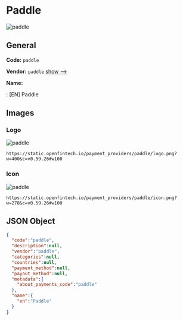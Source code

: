 
# Paddle 
![paddle](https://static.openfintech.io/payment_providers/paddle/logo.png?w=400&c=v0.59.26#w100)  

## General 
 
**Code:** `paddle` 
 
**Vendor:** `paddle` [show -->](/vendors/paddle/) 
 
**Name:** 
 
:	[EN] Paddle 
 

## Images 

### Logo 
 
![paddle](https://static.openfintech.io/payment_providers/paddle/logo.png?w=400&c=v0.59.26#w100)  

```
https://static.openfintech.io/payment_providers/paddle/logo.png?w=400&c=v0.59.26#w100
```  

### Icon 
 
![paddle](https://static.openfintech.io/payment_providers/paddle/icon.png?w=278&c=v0.59.26#w100)  

```
https://static.openfintech.io/payment_providers/paddle/icon.png?w=278&c=v0.59.26#w100
```  

## JSON Object 

```json
{
  "code":"paddle",
  "description":null,
  "vendor":"paddle",
  "categories":null,
  "countries":null,
  "payment_method":null,
  "payout_method":null,
  "metadata":{
    "about_payments_code":"paddle"
  },
  "name":{
    "en":"Paddle"
  }
}
```  
